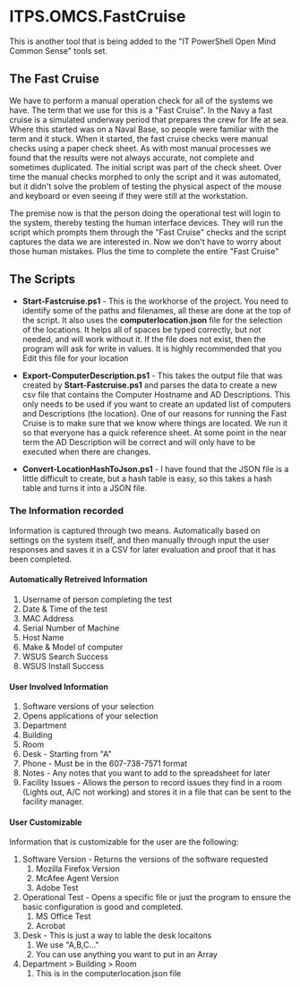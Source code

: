 # ITPS.OMCS.FastCruise 
This is another tool that is being added to the "IT PowerShell Open Mind Common Sense" tools set.

## The Fast Cruise 
We have to perform a manual operation check for all of the systems we have.  The term that we use for this is a "Fast Cruise". In the Navy a fast cruise is a simulated underway period that prepares the crew for life at sea.  Where this started was on a Naval Base, so people were familiar with the term and it stuck.  When it started, the fast cruise checks were manual checks using a paper check sheet.  As with most manual processes we found that the results were not always accurate, not complete and sometimes duplicated.  The initial script was part of the check sheet.  Over time the manual checks morphed to only the script and it was automated, but it didn't solve the problem of testing the physical aspect of the mouse and keyboard or even seeing if they were still at the workstation.  

The premise now is that the person doing the operational test will login to the system, thereby testing the human interface devices.  They will run the script which prompts them through the "Fast Cruise" checks and the script captures the data we are interested in.  Now we don't have to worry about those human mistakes.  Plus the time to complete the entire "Fast Cruise" 

## The Scripts
-  **Start-Fastcruise.ps1**  - This is the workhorse of the project.  You need to identify some of the paths and filenames, all these are done at the top of the script.  It also uses the **computerlocation.json** file for the selection of the locations. It helps all of spaces be typed correctly, but not needed, and will work without it.  If the file does not exist, then the program will ask for write in values.  It is highly recommended that you Edit this file for your location

-  **Export-ComputerDescription.ps1**  - This takes the output file that was created by **Start-Fastcruise.ps1** and parses the data to create a new csv file that contains the Computer Hostname and AD Descriptions.  This only needs to be used if you want to create an updated list of computers and Descriptions (the location).  One of our reasons for running the Fast Cruise is to make sure that we know where things are located.   We run it so that everyone has a quick reference sheet. At some point in the near term the AD Description will be correct and will only have to be executed when there are changes.  

-  **Convert-LocationHashToJson.ps1**  - I have found that the JSON file is a little difficult to create, but a hash table is easy, so this takes a hash table and turns it into a JSON file. 

### The Information recorded 
Information is captured through two means. Automatically based on settings on the system itself, and then manually through input the user responses and saves it in a CSV for later evaluation and proof that it has been completed. 

#### Automatically Retreived Information 
  1. Username of person completing the test  
  1. Date & Time of the test  
  1. MAC Address 
  1. Serial Number of Machine  
  1. Host Name  
  1. Make & Model of computer
  1. WSUS Search Success  
  1. WSUS Install Success  

#### User Involved Information 
  1. Software versions of your selection  
  1. Opens applications of your selection  
  1. Department 
  1. Building             
  1. Room 
  1. Desk - Starting from "A"  
  1. Phone - Must be in the 607-738-7571 format 
  1. Notes - Any notes that you want to add to the spreadsheet for later  
  1. Facility Issues - Allows the person to record issues they find in a room (Lights out, A/C not working) and stores it in a file that can be sent to the facility manager. 

#### User Customizable 
Information that is customizable for the user are the following:
1. Software Version - Returns the versions of the software requested
   1. Mozilla Firefox Version
   1. McAfee Agent Version 
   1. Adobe Test               
1. Operational Test - Opens a specific file or just the program to ensure the basic configuration is good and completed.
   1. MS Office Test
   1. Acrobat
1. Desk - This is just a way to lable the desk locaitons
    1. We use "A,B,C..."
    1. You can use anything you want to put in an Array
1. Department > Building > Room
    1. This is in the computerlocation.json file




